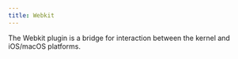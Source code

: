 ```yaml
---
title: Webkit
---
```


The Webkit plugin is a bridge for interaction between the kernel and iOS/macOS platforms.
